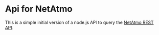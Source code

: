 # Api for NetAtmo

This is a simple initial version of a node.js API to query the [NetAtmo REST API][1].

  [1]: http://dev.netatmo.com/